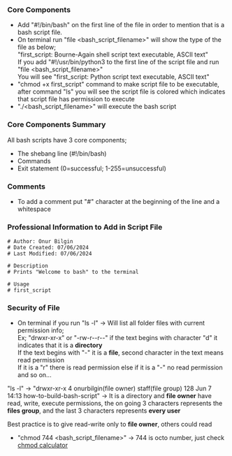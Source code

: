 ### Core Components

- Add "#!/bin/bash" on the first line of the file in order to mention that is a bash script file.
- On terminal run "file <bash_script_filename>" will show the type of the file as below; <br>
"first_script: Bourne-Again shell script text executable, ASCII text" <br>
If you add "#!/usr/bin/python3 to the first line of the script file and run "file <bash_script_filename>" <br>
You will see "first_script: Python script text executable, ASCII text"
- "chmod +x first_script" command to make script file to be executable, after command "ls" you will see the script file is colored which indicates that script file has permission to execute
- "./<bash_script_filename>" will execute the bash script

### Core Components Summary

All bash scripts have 3 core components;
- The shebang line (#!/bin/bash)
- Commands
- Exit statement (0=successful; 1-255=unsuccessful)

### Comments 

- To add a comment put "#" character at the beginning of the line and a whitespace

### Professional Information to Add in Script File

```
# Author: Onur Bilgin
# Date Created: 07/06/2024
# Last Modified: 07/06/2024

# Description
# Prints "Welcome to bash" to the terminal

# Usage
# first_script
```

### Security of File

- On terminal if you run "ls -l" -> Will list all folder files with current permission info; <br>
Ex; "drwxr-xr-x" or "-rw-r--r--" if the text begins with character "d" it indicates that it is a **directory** <br>
If the text begins with "-" it is a **file**, second character in the text means read permission <br>
If it is a "r" there is read permission else if it is a "-" no read permission and so on... <br>

"ls -l" -> "drwxr-xr-x  4 onurbilgin(file owner)  staff(file group)  128 Jun  7 14:13 how-to-build-bash-script" -> It is a directory and **file owner** have read, write, execute permissions, the on going 3 characters represents the **files group**, and the last 3 characters represents **every user** <br>

Best practice is to give read-write only to **file owner**, others could read

- "chmod 744 <bash_script_filename>" -> 744 is octo number, just check [chmod calculator](https://chmod-calculator.com/)